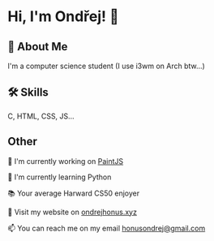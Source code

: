 # Hi, I'm Ondřej! 👋  
                
## 🚀 About Me  
I'm a computer science student (I use i3wm on Arch btw...)

## 🛠 Skills  
C, HTML, CSS, JS...  
    
## Other  
📖 I'm currently working on [PaintJS](https://github.com/ondrejhonus/PaintJS)
    
🧠 I'm currently learning Python

📚 Your average Harward CS50 enjoyer
    
🔗 Visit my website on <a href="https://ondrejhonus.xyz" target="_blank">ondrejhonus.xyz</a>

📫 You can reach me on my email <a href="mailto:honusondrej@gmail.com" target="_blank">honusondrej@gmail.com</a> 
    
